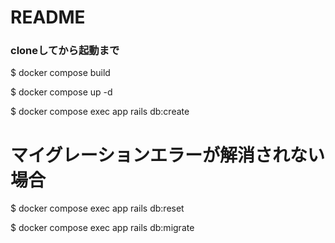 # README

### cloneしてから起動まで

$ docker compose build

$ docker compose up -d

$ docker compose exec app rails db:create

# マイグレーションエラーが解消されない場合
$ docker compose exec app rails db:reset

$ docker compose exec app rails db:migrate
